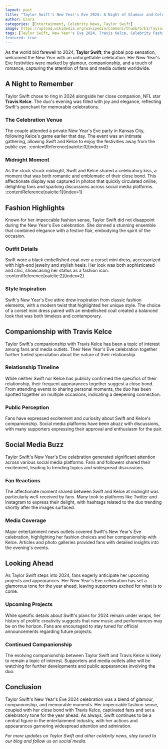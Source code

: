 ```yaml
---
layout: post
title: "Taylor Swift's New Year's Eve 2024: A Night of Glamour and Celebration"
author: Elara
categories: [Entertainment, Celebrity News, Taylor Swift]
image: https://upload.wikimedia.org/wikipedia/commons/thumb/b/b1/Taylor_Swift_at_the_2023_MTV_Video_Music_Awards_%283%29.png/330px-Taylor_Swift_at_the_2023_MTV_Video_Music_Awards_%283%29.png
tags: [Taylor Swift, New Year's Eve 2024, Travis Kelce, Celebrity Fashion, Celebrations]
featured: true
---
```


As the world bid farewell to 2024, **Taylor Swift**, the global pop sensation, welcomed the New Year with an unforgettable celebration. Her New Year's Eve festivities were marked by glamour, companionship, and a touch of romance, capturing the attention of fans and media outlets worldwide.

## A Night to Remember

Taylor Swift chose to ring in 2024 alongside her close companion, NFL star **Travis Kelce**. The duo's evening was filled with joy and elegance, reflecting Swift's penchant for memorable celebrations.

### The Celebration Venue

The couple attended a private New Year's Eve party in Kansas City, following Kelce's game earlier that day. The event was an intimate gathering, allowing Swift and Kelce to enjoy the festivities away from the public eye. :contentReference[oaicite:0]{index=0}

### Midnight Moment

As the clock struck midnight, Swift and Kelce shared a celebratory kiss, a moment that was both romantic and emblematic of their close bond. This affectionate display was captured in photos that quickly circulated online, delighting fans and sparking discussions across social media platforms. :contentReference[oaicite:1]{index=1}

## Fashion Highlights

Known for her impeccable fashion sense, Taylor Swift did not disappoint during the New Year's Eve celebration. She donned a stunning ensemble that combined elegance with a festive flair, embodying the spirit of the occasion.

### Outfit Details

Swift wore a black embellished coat over a corset mini dress, accessorized with high-end jewelry and stylish heels. Her look was both sophisticated and chic, showcasing her status as a fashion icon. :contentReference[oaicite:2]{index=2}

### Style Inspiration

Swift's New Year's Eve attire drew inspiration from classic fashion elements, with a modern twist that highlighted her unique style. The choice of a corset mini dress paired with an embellished coat created a balanced look that was both timeless and contemporary.

## Companionship with Travis Kelce

Taylor Swift's companionship with Travis Kelce has been a topic of interest among fans and media outlets. Their New Year's Eve celebration together further fueled speculation about the nature of their relationship.

### Relationship Timeline

While neither Swift nor Kelce has publicly confirmed the specifics of their relationship, their frequent appearances together suggest a close bond. From attending events to sharing personal moments, the duo has been spotted together on multiple occasions, indicating a deepening connection.

### Public Perception

Fans have expressed excitement and curiosity about Swift and Kelce's companionship. Social media platforms have been abuzz with discussions, with many supporters expressing their approval and enthusiasm for the pair.

## Social Media Buzz

Taylor Swift's New Year's Eve celebration generated significant attention across various social media platforms. Fans and followers shared their excitement, leading to trending topics and widespread discussions.

### Fan Reactions

The affectionate moment shared between Swift and Kelce at midnight was particularly well-received by fans. Many took to platforms like Twitter and Instagram to express their delight, with hashtags related to the duo trending shortly after the images surfaced.

### Media Coverage

Major entertainment news outlets covered Swift's New Year's Eve celebration, highlighting her fashion choices and her companionship with Kelce. Articles and photo galleries provided fans with detailed insights into the evening's events.

## Looking Ahead

As Taylor Swift steps into 2024, fans eagerly anticipate her upcoming projects and appearances. Her New Year's Eve celebration has set a glamorous tone for the year ahead, leaving supporters excited for what is to come.

### Upcoming Projects

While specific details about Swift's plans for 2024 remain under wraps, her history of prolific creativity suggests that new music and performances may be on the horizon. Fans are encouraged to stay tuned for official announcements regarding future projects.

### Continued Companionship

The evolving companionship between Taylor Swift and Travis Kelce is likely to remain a topic of interest. Supporters and media outlets alike will be watching for further developments and public appearances involving the duo.

## Conclusion

Taylor Swift's New Year's Eve 2024 celebration was a blend of glamour, companionship, and memorable moments. Her impeccable fashion sense, coupled with her close bond with Travis Kelce, captivated fans and set a celebratory tone for the year ahead. As always, Swift continues to be a central figure in the entertainment industry, with her actions and appearances garnering widespread attention and admiration.

*For more updates on Taylor Swift and other celebrity news, stay tuned to our blog and follow us on social media.*

